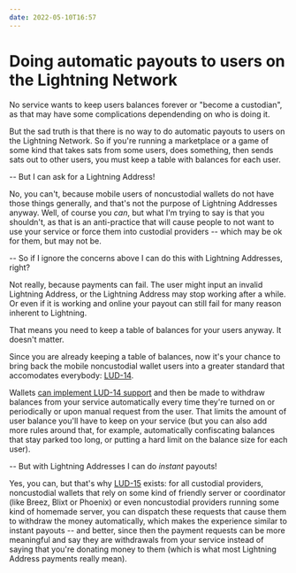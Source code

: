 ```yaml
---
date: 2022-05-10T16:57
---
```


# Doing automatic payouts to users on the Lightning Network

No service wants to keep users balances forever or "become a custodian", as that may have some complications dependending on who is doing it.

But the sad truth is that there is no way to do automatic payouts to users on the Lightning Network. So if you're running a marketplace or a game of some kind that takes sats from some users, does something, then sends sats out to other users, you must keep a table with balances for each user.

-- But I can ask for a Lightning Address!

No, you can't, because mobile users of noncustodial wallets do not have those things generally, and that's not the purpose of Lightning Addresses anyway. Well, of course you _can_, but what I'm trying to say is that you shouldn't, as that is an anti-practice that will cause people to not want to use your service or force them into custodial providers -- which may be ok for them, but may not be.

-- So if I ignore the concerns above I can do this with Lightning Addresses, right?

Not really, because payments can fail. The user might input an invalid Lightning Address, or the Lightning Address may stop working after a while. Or even if it is working and online your payout can still fail for many reason inherent to Lightning.

That means you need to keep a table of balances for your users anyway. It doesn't matter.

Since you are already keeping a table of balances, now it's your chance to bring back the mobile noncustodial wallet users into a greater standard that accomodates everybody: [LUD-14](https://github.com/fiatjaf/lnurl-rfc/blob/luds/14.md).

Wallets [can implement LUD-14 support](https://twitter.com/hampus_s/status/1433103395632582656) and then be made to withdraw balances from your service automatically every time they're turned on or periodically or upon manual request from the user. That limits the amount of user balance you'll have to keep on your service (but you can also add more rules around that, for example, automatically confiscating balances that stay parked too long, or putting a hard limit on the balance size for each user).

-- But with Lightning Addresses I can do _instant_ payouts!

Yes, you can, but that's why [LUD-15](https://github.com/fiatjaf/lnurl-rfc/blob/luds/15.md) exists: for all custodial providers, noncustodial wallets that rely on some kind of friendly server or coordinator (like Breez, Blixt or Phoenix) or even noncustodial providers running some kind of homemade server, you can dispatch these requests that cause them to withdraw the money automatically, which makes the experience similar to instant payouts -- and better, since then the payment requests can be more meaningful and say they are withdrawals from your service instead of saying that you're donating money to them (which is what most Lightning Address payments really mean).
